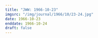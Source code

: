 ```yaml
---
title: "JWW: 1966-10-23"
imgsrc: "/img/journal/1966/10/23-24.jpg"
date: 1966-10-23
enddate: 1966-10-24
draft: false
---
```


<!-- fix pre-formatted input -->
